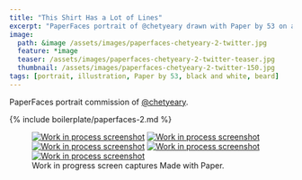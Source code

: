 ```yaml
---
title: "This Shirt Has a Lot of Lines"
excerpt: "PaperFaces portrait of @chetyeary drawn with Paper by 53 on an iPad."
image: 
  path: &image /assets/images/paperfaces-chetyeary-2-twitter.jpg 
  feature: *image
  teaser: /assets/images/paperfaces-chetyeary-2-twitter-teaser.jpg
  thumbnail: /assets/images/paperfaces-chetyeary-2-twitter-150.jpg
tags: [portrait, illustration, Paper by 53, black and white, beard]
---
```


PaperFaces portrait commission of [@chetyeary](https://twitter.com/chetyeary).

{% include boilerplate/paperfaces-2.md %}

<figure class="third">
  <a href="/assets/images/paperfaces-chetyeary-2-process-1-lg.jpg"><img src="/assets/images/paperfaces-chetyeary-2-process-1-600.jpg" alt="Work in process screenshot"></a>
  <a href="/assets/images/paperfaces-chetyeary-2-process-2-lg.jpg"><img src="/assets/images/paperfaces-chetyeary-2-process-2-600.jpg" alt="Work in process screenshot"></a>
  <a href="/assets/images/paperfaces-chetyeary-2-process-3-lg.jpg"><img src="/assets/images/paperfaces-chetyeary-2-process-3-600.jpg" alt="Work in process screenshot"></a>
  <a href="/assets/images/paperfaces-chetyeary-2-process-4-lg.jpg"><img src="/assets/images/paperfaces-chetyeary-2-process-4-600.jpg" alt="Work in process screenshot"></a>
  <a href="/assets/images/paperfaces-chetyeary-2-process-5-lg.jpg"><img src="/assets/images/paperfaces-chetyeary-2-process-5-600.jpg" alt="Work in process screenshot"></a>
  <figcaption>Work in progress screen captures Made with Paper.</figcaption>
</figure>
